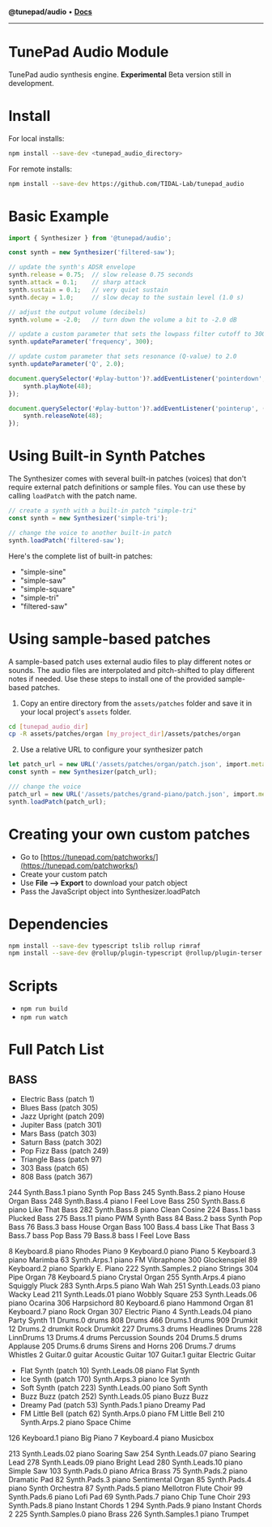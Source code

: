 **@tunepad/audio** • [**Docs**](globals.md)

***

# TunePad Audio Module
TunePad audio synthesis engine.
**Experimental** Beta version still in development.

# Install
For local installs:
```sh
npm install --save-dev <tunepad_audio_directory>
```

For remote installs:
```sh
npm install --save-dev https://github.com/TIDAL-Lab/tunepad_audio
```

# Basic Example
```typescript
import { Synthesizer } from '@tunepad/audio';

const synth = new Synthesizer('filtered-saw');

// update the synth's ADSR envelope
synth.release = 0.75;  // slow release 0.75 seconds
synth.attack = 0.1;    // sharp attack
synth.sustain = 0.1;   // very quiet sustain
synth.decay = 1.0;     // slow decay to the sustain level (1.0 s)

// adjust the output volume (decibels)
synth.volume = -2.0;   // turn down the volume a bit to -2.0 dB

// update a custom parameter that sets the lowpass filter cutoff to 300 Hz
synth.updateParameter('frequency', 300);

// update custom parameter that sets resonance (Q-value) to 2.0
synth.updateParameter('Q', 2.0);

document.querySelector('#play-button')?.addEventListener('pointerdown', (e) => {
    synth.playNote(48);
});

document.querySelector('#play-button')?.addEventListener('pointerup', (e) => {
    synth.releaseNote(48);
});
```

# Using Built-in Synth Patches
The Synthesizer comes with several built-in patches (voices) that don't require
external patch definitions or sample files. You can use these by calling 
`loadPatch` with the patch name.

```typescript
// create a synth with a built-in patch "simple-tri"
const synth = new Synthesizer('simple-tri');

// change the voice to another built-in patch
synth.loadPatch('filtered-saw');
```

Here's the complete list of built-in patches:
* "simple-sine"
* "simple-saw"
* "simple-square"
* "simple-tri"
* "filtered-saw"

# Using sample-based patches
A sample-based patch uses external audio files to play different notes or sounds. The audio 
files are interpolated and pitch-shifted to play different notes if needed. Use these steps
to install one of the provided sample-based patches.

1. Copy an entire directory from the `assets/patches` folder and save it in your local project's `assets` folder.
```sh
cd [tunepad_audio_dir]
cp -R assets/patches/organ [my_project_dir]/assets/patches/organ
```
2. Use a relative URL to configure your synthesizer patch
```typescript
let patch_url = new URL('/assets/patches/organ/patch.json', import.meta.url);
const synth = new Synthesizer(patch_url);

/// change the voice
patch_url = new URL('/assets/patches/grand-piano/patch.json', import.meta.url);
synth.loadPatch(patch_url);
```

# Creating your own custom patches
* Go to [https://tunepad.com/patchworks/](https://tunepad.com/patchworks/)
* Create your custom patch
* Use **File --> Export** to download your patch object
* Pass the JavaScript object into Synthesizer.loadPatch

# Dependencies
```sh
npm install --save-dev typescript tslib rollup rimraf
npm install --save-dev @rollup/plugin-typescript @rollup/plugin-terser @rollup/plugin-json
```

# Scripts
* `npm run build`
* `npm run watch`

# Full Patch List

## BASS
* Electric Bass (patch 1)
* Blues Bass (patch 305)
* Jazz Upright (patch 209)
* Jupiter Bass (patch 301)
* Mars Bass (patch 303)
* Saturn Bass (patch 302)
* Pop Fizz Bass (patch 249)
* Triangle Bass (patch 97)
* 303 Bass (patch 65)
* 808 Bass (patch 367)

244 Synth.Bass.1 piano Synth Pop Bass
245 Synth.Bass.2 piano House Organ Bass
248 Synth.Bass.4 piano I Feel Love Bass
250 Synth.Bass.6 piano Like That Bass
282 Synth.Bass.8 piano Clean Cosine
224 Bass.1 bass Plucked Bass
275 Bass.11 piano PWM Synth Bass
84 Bass.2 bass Synth Pop Bass
76 Bass.3 bass House Organ Bass
100 Bass.4 bass Like That Bass
3 Bass.7 bass Pop Bass
79 Bass.8 bass I Feel Love Bass

8       Keyboard.8 piano Rhodes Piano
9       Keyboard.0 piano Piano
5       Keyboard.3 piano Marimba
63      Synth.Arps.1 piano FM Vibraphone
300     Glockenspiel
89      Keyboard.2 piano Sparkly E. Piano
222     Synth.Samples.2 piano Strings
304     Pipe Organ
78      Keyboard.5 piano Crystal Organ
255     Synth.Arps.4 piano Squiggly Pluck
283     Synth.Arps.5 piano Wah Wah
251     Synth.Leads.03 piano Wacky Lead
211     Synth.Leads.01 piano Wobbly Square
253     Synth.Leads.06 piano Ocarina
306     Harpsichord
80      Keyboard.6 piano Hammond Organ
81      Keyboard.7 piano Rock Organ
307     Electric Piano
4       Synth.Leads.04 piano Party Synth
11      Drums.0 drums 808 Drums
466     Drums.1 drums 909 Drumkit
12      Drums.2 drumkit Rock Drumkit
227     Drums.3 drums Headlines Drums
228     LinnDrums
13      Drums.4 drums Percussion Sounds
204     Drums.5 drums Applause
205     Drums.6 drums Sirens and Horns
206     Drums.7 drums Whistles
2       Guitar.0 guitar Acoustic Guitar
107     Guitar.1 guitar Electric Guitar
* Flat Synth (patch 10)     Synth.Leads.08 piano Flat Synth
* Ice Synth (patch 170)     Synth.Arps.3 piano Ice Synth
* Soft Synth (patch 223)    Synth.Leads.00 piano Soft Synth
* Buzz Buzz (patch 252)     Synth.Leads.05 piano Buzz Buzz
* Dreamy Pad (patch 53)     Synth.Pads.1 piano Dreamy Pad
* FM Little Bell (patch 62) Synth.Arps.0 piano FM Little Bell
210 Synth.Arps.2 piano Space Chime
    

126 Keyboard.1 piano Big Piano
7 Keyboard.4 piano Musicbox

213 Synth.Leads.02 piano Soaring Saw
254 Synth.Leads.07 piano Searing Lead
278 Synth.Leads.09 piano Bright Lead
280 Synth.Leads.10 piano Simple Saw
103 Synth.Pads.0 piano Africa Brass
75 Synth.Pads.2 piano Dramatic Pad
82 Synth.Pads.3 piano Sentimental Organ
85 Synth.Pads.4 piano Synth Orchestra
87 Synth.Pads.5 piano Mellotron Flute Choir
99 Synth.Pads.6 piano Lofi Pad
69 Synth.Pads.7 piano Chip Tune Choir
293 Synth.Pads.8 piano Instant Chords 1
294 Synth.Pads.9 piano Instant Chords 2
225 Synth.Samples.0 piano Brass
226 Synth.Samples.1 piano Trumpet

